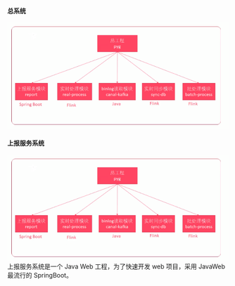 #### 总系统
![screenshot](screenshot/1.png)

#### 上报服务系统
![screenshot](screenshot/1.png)
上报服务系统是一个 Java Web 工程，为了快速开发 web 项目，采用 JavaWeb 最流行的 SpringBoot。

